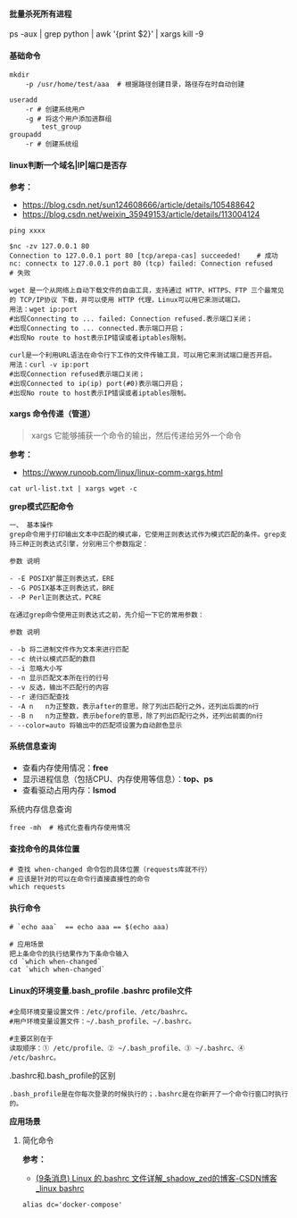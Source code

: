 #### 批量杀死所有进程

ps -aux | grep python | awk '{print $2}' | xargs kill -9



#### 基础命令

```shell
mkdir 
	-p /usr/home/test/aaa  # 根据路径创建目录，路径存在时自动创建
	
useradd 
	-r # 创建系统用户
	-g # 将这个用户添加进群组
		test_group
groupadd
	-r # 创建系统组
```



#### linux判断一个域名|IP|端口是否存

**参考：**

- https://blog.csdn.net/sun124608666/article/details/105488642
- https://blog.csdn.net/weixin_35949153/article/details/113004124

```shell
ping xxxx

$nc -zv 127.0.0.1 80
Connection to 127.0.0.1 port 80 [tcp/arepa-cas] succeeded!    # 成功
nc: connectx to 127.0.0.1 port 80 (tcp) failed: Connection refused    # 失败

wget 是一个从网络上自动下载文件的自由工具，支持通过 HTTP、HTTPS、FTP 三个最常见的 TCP/IP协议 下载，并可以使用 HTTP 代理，Linux可以用它来测试端口。
用法：wget ip:port
#出现Connecting to ... failed: Connection refused.表示端口关闭；
#出现Connecting to ... connected.表示端口开启；
#出现No route to host表示IP错误或者iptables限制。

curl是一个利用URL语法在命令行下工作的文件传输工具，可以用它来测试端口是否开启。
用法：curl -v ip:port
#出现Connection refused表示端口关闭；
#出现Connected to ip(ip) port(#0)表示端口开启；
#出现No route to host表示IP错误或者iptables限制。
```



#### xargs  命令传递（管道）

> xargs 它能够捕获一个命令的输出，然后传递给另外一个命令

**参考：**

- https://www.runoob.com/linux/linux-comm-xargs.html 

```shell
cat url-list.txt | xargs wget -c
```



**grep模式匹配命令**

```shell
一、 基本操作
grep命令用于打印输出文本中匹配的模式串，它使用正则表达式作为模式匹配的条件。grep支持三种正则表达式引擎，分别用三个参数指定：

参数 说明

- -E POSIX扩展正则表达式，ERE
- -G POSIX基本正则表达式，BRE
- -P Perl正则表达式，PCRE

在通过grep命令使用正则表达式之前，先介绍一下它的常用参数：

参数 说明

- -b 将二进制文件作为文本来进行匹配
- -c 统计以模式匹配的数目
- -i 忽略大小写
- -n 显示匹配文本所在行的行号
- -v 反选，输出不匹配行的内容
- -r 递归匹配查找
- -A n   n为正整数，表示after的意思，除了列出匹配行之外，还列出后面的n行
- -B n   n为正整数，表示before的意思，除了列出匹配行之外，还列出前面的n行
- --color=auto 将输出中的匹配项设置为自动颜色显示
```



#### 系统信息查询

- 查看内存使用情况：**free**
- 显示进程信息（包括CPU、内存使用等信息）：**top、ps**
- 查看驱动占用内存：**lsmod**

系统内存信息查询

```shell
free -mh  # 格式化查看内存使用情况
```



#### 查找命令的具体位置

```shell
# 查找 when-changed 命令包的具体位置（requests库就不行）
# 应该是针对的可以在命令行直接直接性的命令
which requests
```





#### 执行命令

```shell
# `echo aaa`  == echo aaa == $(echo aaa)

# 应用场景
把上条命令的执行结果作为下条命令输入
cd `which when-changed`
cat `which when-changed`
```



#### Linux的环境变量.bash_profile .bashrc profile文件

```shell
#全局环境变量设置文件：/etc/profile、/etc/bashrc。 
#用户环境变量设置文件：~/.bash_profile、~/.bashrc。

#主要区别在于
读取顺序：① /etc/profile、② ~/.bash_profile、③ ~/.bashrc、④ /etc/bashrc。
```

.bashrc和.bash_profile的区别

```shell
.bash_profile是在你每次登录的时候执行的；.bashrc是在你新开了一个命令行窗口时执行的。
```

**应用场景**

1. 简化命令

   **参考：**

   - [(9条消息) Linux 的.bashrc 文件详解_shadow_zed的博客-CSDN博客_linux bashrc](https://blog.csdn.net/shadow_zed/article/details/88170043)

   ```shell
   alias dc='docker-compose'
   ```

   
